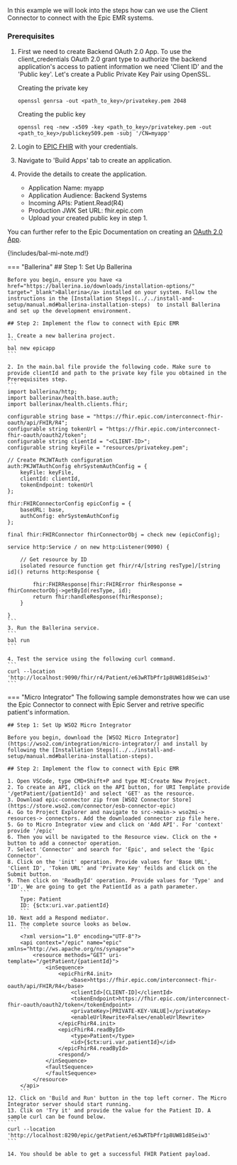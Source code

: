 In this example we will look into the steps how can we use the Client Connector to connect with the Epic EMR systems. 

### Prerequisites
1. First we need to create Backend OAuth 2.0 App. To use the client_credentials OAuth 2.0 grant type to authorize the backend application's access to patient information we need 'Client ID' and the 'Public key'. Let's create a Public Private Key Pair using OpenSSL. 

    Creating the private key
    ```
    openssl genrsa -out <path_to_key>/privatekey.pem 2048
    ```

    Creating the public key
    ```
    openssl req -new -x509 -key <path_to_key>/privatekey.pem -out <path_to_key>/publickey509.pem -subj '/CN=myapp'
    ```

2. Login to [EPIC FHIR](https://fhir.epic.com/) with your credentials. 
3. Navigate to 'Build Apps' tab to create an application. 
4. Provide the details to create the application. 
    - Application Name: myapp
    - Application Audience: Backend Systems
    - Incoming APIs: Patient.Read(R4)
    - Production JWK Set URL: fhir.epic.com
    - Upload your created public key in step 1. 

You can further refer to the Epic Documentation on creating an [OAuth 2.0 App](https://fhir.epic.com/Documentation?docId=epiconfhirrequestprocess). 

{!includes/bal-mi-note.md!}

=== "Ballerina" 
    ## Step 1: Set Up Ballerina

    Before you begin, ensure you have <a href="https://ballerina.io/downloads/installation-options/" target="_blank">Ballerina</a> installed on your system. Follow the instructions in the [Installation Steps](../../install-and-setup/manual.md#ballerina-installation-steps)  to install Ballerina and set up the development environment.

    ## Step 2: Implement the flow to connect with Epic EMR

    1. Create a new ballerina project. 
    ```
    bal new epicapp
    ```

    2. In the main.bal file provide the following code. Make sure to provide clientId and path to the private key file you obtained in the Prerequisites step. 
    ```
    import ballerina/http;
    import ballerinax/health.base.auth;
    import ballerinax/health.clients.fhir;

    configurable string base = "https://fhir.epic.com/interconnect-fhir-oauth/api/FHIR/R4";
    configurable string tokenUrl = "https://fhir.epic.com/interconnect-fhir-oauth/oauth2/token";
    configurable string clientId = "<CLIENT-ID>";
    configurable string keyFile = "resources/privatekey.pem";

    // Create PKJWTAuth configuration
    auth:PKJWTAuthConfig ehrSystemAuthConfig = {
        keyFile: keyFile,
        clientId: clientId,
        tokenEndpoint: tokenUrl
    };

    fhir:FHIRConnectorConfig epicConfig = {
        baseURL: base,
        authConfig: ehrSystemAuthConfig
    };

    final fhir:FHIRConnector fhirConnectorObj = check new (epicConfig);

    service http:Service / on new http:Listener(9090) {

        // Get resource by ID
        isolated resource function get fhir/r4/[string resType]/[string id]() returns http:Response {

            fhir:FHIRResponse|fhir:FHIRError fhirResponse = fhirConnectorObj->getById(resType, id);
            return fhir:handleResponse(fhirResponse);
        }

    }
    ```
    3. Run the Ballerina service. 
    ```
    bal run
    ```

    4. Test the service using the following curl command. 
    ```
    curl --location 'http://localhost:9090/fhir/r4/Patient/e63wRTbPfr1p8UW81d8Seiw3'
    ```

=== "Micro Integrator"
    The following sample demonstrates how we can use the Epic Connector to connect with Epic Server and retrive specific patient's information.

    ## Step 1: Set Up WSO2 Micro Integrator

    Before you begin, download the [WSO2 Micro Integrator](https://wso2.com/integration/micro-integrator/) and install by following the [Installation Steps](../../install-and-setup/manual.md#ballerina-installation-steps).

    ## Step 2: Implement the flow to connect with Epic EMR

    1. Open VSCode, type CMD+Shift+P and type MI:Create New Project. 
    2. To create an API, click on the API button, for URI Template provide '/getPatient/{patientId}' and select 'GET' as the resource. 
    3. Download epic-connector zip from [WSO2 Connector Store](https://store.wso2.com/connector/esb-connector-epic)
    4. Go to Project Explorer and navigate to src->main-> wso2mi-> resources-> connectors. Add the downloaded connector zip file here. 
    5. Go to Micro Integrator view and click on 'Add API'. For 'context' provide '/epic'
    6. Then you will be navigated to the Resource view. Click on the + button to add a connector operation. 
    7. Select 'Connector' and search for 'Epic', and select the 'Epic Connector'. 
    8. Click on the 'init' operation. Provide values for 'Base URL', 'Client ID', 'Token URL' and 'Private Key' feilds and click on the Submit button. 
    9. Then click on 'ReadbyId' operation. Provide values for 'Type' and 'ID'. We are going to get the PatientId as a path parameter. 
        ```
        Type: Patient
        ID: {$ctx:uri.var.patientId}
        ```
    10. Next add a Respond mediator. 
    11. The complete source looks as below. 
        ```
        <?xml version="1.0" encoding="UTF-8"?>
        <api context="/epic" name="epic" xmlns="http://ws.apache.org/ns/synapse">
            <resource methods="GET" uri-template="/getPatient/{patientId}">
                <inSequence>
                    <epicFhirR4.init>
                        <base>https://fhir.epic.com/interconnect-fhir-oauth/api/FHIR/R4</base>
                        <clientId>[CLIENT-ID]</clientId>
                        <tokenEndpoint>https://fhir.epic.com/interconnect-fhir-oauth/oauth2/token</tokenEndpoint>
                        <privateKey>[PRIVATE-KEY-VALUE]</privateKey>
                        <enableUrlRewrite>False</enableUrlRewrite>
                    </epicFhirR4.init>
                    <epicFhirR4.readById>
                        <type>Patient</type>
                        <id>{$ctx:uri.var.patientId}</id>
                    </epicFhirR4.readById>
                    <respond/>
                </inSequence>
                <faultSequence>
                </faultSequence>
            </resource>
        </api>
        ```
    12. Click on 'Build and Run' button in the top left corner. The Micro Integrator server should start running. 
    13. Clik on 'Try it' and provide the value for the Patient ID. A sample curl can be found below. 
    ```
    curl --location 'http://localhost:8290/epic/getPatient/e63wRTbPfr1p8UW81d8Seiw3' 
    ```

    14. You should be able to get a successful FHIR Patient payload. 
